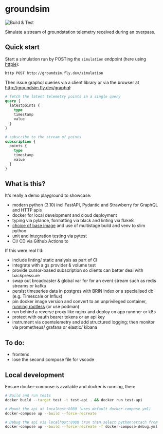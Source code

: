 # groundsim

![Build & Test](https://github.com/followben/groundsim/actions/workflows/main.yml/badge.svg)

Simulate a stream of groundstation telemetry received during an overpass.

## Quick start

Start a simulation run by POSTing the `simulation` endpoint (here using [httpie](https://httpie.io/cli)):

```sh
http POST http://groundsim.fly.dev/simulation
```

Then issue graphql queries via a client library or via the browser at http://groundsim.fly.dev/graphql:

```graphql
# fetch the latest telemetry points in a single query
query {
  latestpoints {
    type
    timestamp
    value
  }
}

# subscribe to the stream of points
subscription {
  points {
    type
    timestamp
    value
  }
}
```

## What is this?

It's really a demo playground to showcase:

- modern python (3.10) incl FastAPI, Pydantic and Strawberry for GraphQL and HTTP apis
- docker for local development and cloud deployment
- typing via pylance, formatting via black and linting via flake8
- [choice of base image](https://pythonspeed.com/articles/base-image-python-docker-images/) and use of multistage build and venv to slim python
- unit and integration testing via pytest
- CI/ CD via Github Actions to

If this were real I'd:

- include linting/ static analysis as part of CI
- integrate with a gs provider & volume test
- provide cursor-based subscription so clients can better deal with backpressure
- swap out broadcaster & global var for for an event stream such as redis streams or kafka
- persist timeseries data in postgres with BRIN index or a specialised db (e.g. Timescale or Influx)
- pin docker image version and convert to an unprivileged container, [running rootless](https://docs.docker.com/engine/security/rootless/) (or use podman)
- run behind a reverse proxy like nginx and deploy on app runnner or k8s
- protect with oauth bearer tokens or an api key
- instrument via opentelemetry and add structured logging; then monitor via prometheus/ grafana or elastic/ kibana

## To do:

- frontend
- lose the second compose file for vscode

## Local development

Ensure docker-compose is available and docker is running, then:

```sh
# Build and run tests
docker build --target test -t test-api . && docker run test-api

# Mount the api at localhost:8080 (uses default docker-compose.yml)
docker-compose up --build --force-recreate

# Debug the api via localhost:8080 (run then select python:attach from the vscode debug window)
docker-compose up --build --force-recreate -f docker-compose-debug.yml
```

